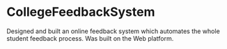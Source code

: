 # CollegeFeedbackSystem
Designed and built an online feedback system which automates the whole student feedback  process.  Was built on the Web platform.
